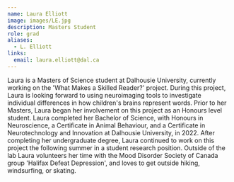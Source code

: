 ```yaml
---
name: Laura Elliott
image: images/LE.jpg
description: Masters Student
role: grad
aliases:
  - L. Elliott
links:
  email: laura.elliott@dal.ca
---
```


Laura is a Masters of Science student at Dalhousie University, currently working on the 'What Makes a Skilled Reader?' project. During this project, Laura is looking forward to using neuroimaging tools to investigate individual differences in how children's brains represent words. Prior to her Masters, Laura began her involvement on this project as an Honours level student. Laura completed her Bachelor of Science, with Honours in Neuroscience, a Certificate in Animal Behaviour, and a Certificate in Neurotechnology and Innovation at Dalhousie University, in 2022. After completing her undergraduate degree, Laura continued to work on this project the following summer in a student research position. Outside of the lab Laura volunteers her time with the Mood Disorder Society of Canada group 'Halifax Defeat Depression', and loves to get outside hiking, windsurfing, or skating.
